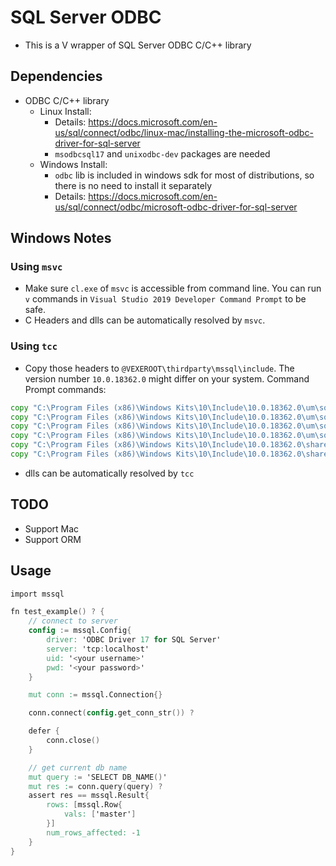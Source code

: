 # SQL Server ODBC

* This is a V wrapper of SQL Server ODBC C/C++ library

## Dependencies
* ODBC C/C++ library
    * Linux Install: 
		* Details: https://docs.microsoft.com/en-us/sql/connect/odbc/linux-mac/installing-the-microsoft-odbc-driver-for-sql-server
        * `msodbcsql17` and `unixodbc-dev` packages are needed
    * Windows Install:
		* `odbc` lib is included in windows sdk for most of distributions,
			so there is no need to install it separately
		* Details: https://docs.microsoft.com/en-us/sql/connect/odbc/microsoft-odbc-driver-for-sql-server

## Windows Notes
### Using `msvc`
* Make sure `cl.exe` of `msvc` is accessible from command line. 
You can run `v` commands in `Visual Studio 2019 Developer Command Prompt` to be safe.
* C Headers and dlls can be automatically resolved by `msvc`.
### Using `tcc` 
* Copy those headers to `@VEXEROOT\thirdparty\mssql\include`. The version number `10.0.18362.0` might differ on your system.
Command Prompt commands:
```cmd
copy "C:\Program Files (x86)\Windows Kits\10\Include\10.0.18362.0\um\sql.h" thirdparty\mssql\include
copy "C:\Program Files (x86)\Windows Kits\10\Include\10.0.18362.0\um\sqlext.h" thirdparty\mssql\include
copy "C:\Program Files (x86)\Windows Kits\10\Include\10.0.18362.0\um\sqltypes.h" thirdparty\mssql\include
copy "C:\Program Files (x86)\Windows Kits\10\Include\10.0.18362.0\um\sqlucode.h" thirdparty\mssql\include
copy "C:\Program Files (x86)\Windows Kits\10\Include\10.0.18362.0\shared\sal.h" thirdparty\mssql\include
copy "C:\Program Files (x86)\Windows Kits\10\Include\10.0.18362.0\shared\concurrencysal.h" thirdparty\mssql\include
```
* dlls can be automatically resolved by `tcc`

## TODO
* Support Mac 
* Support ORM

## Usage
```v ignore
import mssql

fn test_example() ? {
	// connect to server
	config := mssql.Config{
		driver: 'ODBC Driver 17 for SQL Server'
		server: 'tcp:localhost'
		uid: '<your username>'
		pwd: '<your password>'
	}

	mut conn := mssql.Connection{}

	conn.connect(config.get_conn_str()) ?

	defer {
		conn.close()
	}

	// get current db name
	mut query := 'SELECT DB_NAME()'
	mut res := conn.query(query) ?
	assert res == mssql.Result{
		rows: [mssql.Row{
			vals: ['master']
		}]
		num_rows_affected: -1
	}
}
```
